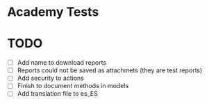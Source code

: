 # Academy Tests


# TODO

- [ ] Add name to download reports
- [ ] Reports could not be saved as attachmets (they are test reports)
- [ ] Add security to actions
- [ ] Finish to document methods in models
- [ ] Add translation file to es_ES